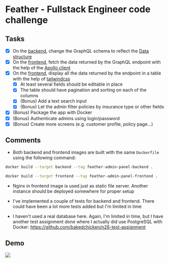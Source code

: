 # Feather - Fullstack Engineer code challenge

## Tasks

- [x] On the [backend](./backend), change the GraphQL schema to reflect the [Data structure](#Data-structure)
- [x] On the [frontend](./frontend), fetch the data returned by the GraphQL endpoint with the help of the [Apollo client](https://www.apollographql.com)
- [x] On the [frontend](./frontend), display all the data returned by the endpoint in a table with the help of [tailwindcss](https://tailwindcss.com)
  - [x] At least several fields should be editable in place
  - [x] The table should have pagination and sorting on each of the columns
  - [x] (Bonus) Add a text search input
  - [x] (Bonus) Let the admin filter policies by insurance type or other fields
- [x] (Bonus) Package the app with Docker
- [x] (Bonus) Authenticate admins using login/password
- [x] (Bonus) Create more screens (e.g. customer profile, policy page…)

## Comments

- Both backend and frontend images are built with the same `Dockerfile` using the following command:

```bash
docker build --target backend --tag feather-admin-panel-backend .

docker build --target frontend --tag feather-admin-panel-frontend .
```

- Nginx in frontend image is used just as static file server. Another instance should be deployed somewhere for proper setup

- I've implemented a couple of tests for backend and frontend. There could have been a lot more tests added but I'm limited in time

- I haven't used a real database here. Again, I'm limited in time, but I have another test assignment done where I actually did use PostgreSQL with Docker: https://github.com/bakedchicken/n26-test-assignment

## Demo

![](demo.gif)
